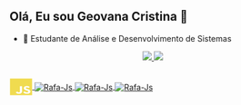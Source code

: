 ## Olá, Eu sou Geovana Cristina 👋

- 🔭 Estudante de Análise e Desenvolvimento de Sistemas
<div align="center">
  <a href="[https://github.com/geovanaclira](https://github.com/geovanaclira)">
 <img height="140em" src="https://github-readme-stats.vercel.app/api?username=geovanaclira&show_icons=true&theme=radical"/>
  <img height="140em" src="https://github-readme-stats.vercel.app/api/top-langs/?username=geovanaclira&hide_progress=true&theme=radical"/>
</div>

##

<div>
  <img align="center" alt="Rafa-Js" height="30" width="40"src="https://raw.githubusercontent.com/devicons/devicon/master/icons/javascript/javascript-plain.svg">
  <img align="center" alt="Rafa-Js" height="30" width="40" src="https://cdn.jsdelivr.net/gh/devicons/devicon/icons/java/java-original.svg">
   <img align="center" alt="Rafa-Js" height="30" width="40" src="https://cdn.jsdelivr.net/gh/devicons/devicon/icons/html5/html5-original.svg">
  <img align="center" alt="Rafa-Js" height="30" width="40" src="https://cdn.jsdelivr.net/gh/devicons/devicon/icons/css3/css3-original.svg">
</div>
